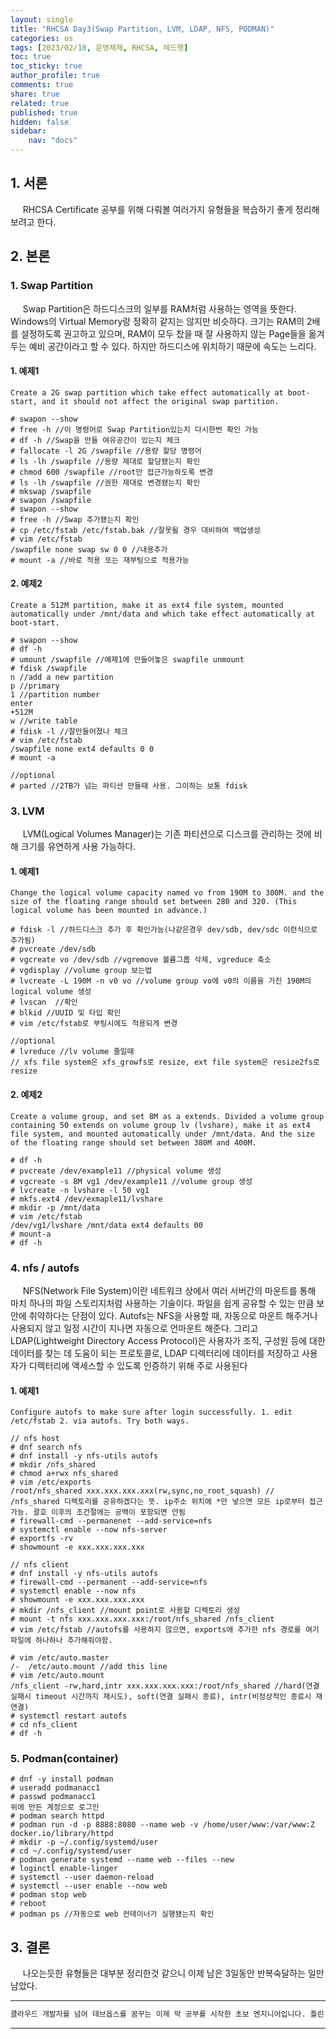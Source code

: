 ```yaml
---
layout: single
title: "RHCSA Day3(Swap Partition, LVM, LDAP, NFS, PODMAN)"
categories: os
tags: [2023/02/18, 운영체제, RHCSA, 레드햇]
toc: true
toc_sticky: true
author_profile: true
comments: true
share: true
related: true
published: true
hidden: false
sidebar: 
    nav: "docs"
---
```


## 1. 서론  

&nbsp;&nbsp;&nbsp;&nbsp; RHCSA Certificate 공부를 위해 다뤄볼 여러가지 유형들을 복습하기 좋게 정리해보려고 한다.

## 2. 본론  

### 1. Swap Partition

&nbsp;&nbsp;&nbsp;&nbsp; Swap Partition은 하드디스크의 일부를 RAM처럼 사용하는 영역을 뜻한다. Windows의 Virtual Memory랑 정확히 같지는 않지만 비슷하다. 크기는 RAM의 2배를 설정하도록 권고하고 있으며, RAM이 모두 찼을 때 잘 사용하지 않는 Page들을 옮겨두는 예비 공간이라고 할 수 있다. 하지만 하드디스에 위치하기 때문에 속도는 느리다.

#### 1. 예제1

```
Create a 2G swap partition which take effect automatically at boot-start, and it should not affect the original swap partition.
```

```
# swapon --show
# free -h //이 명령어로 Swap Partition있는지 다시한번 확인 가능
# df -h //Swap을 만들 여유공간이 있는지 체크
# fallocate -l 2G /swapfile //용량 할당 명령어
# ls -lh /swapfile //용량 제대로 할당됐는지 확인
# chmod 600 /swapfile //root만 접근가능하도록 변경
# ls -lh /swapfile //권한 제대로 변경됐는지 확인
# mkswap /swapfile
# swapon /swapfile
# swapon --show
# free -h //Swap 추가됐는지 확인
# cp /etc/fstab /etc/fstab.bak //잘못될 경우 대비하여 백업생성
# vim /etc/fstab
/swapfile none swap sw 0 0 //내용추가
# mount -a //바로 적용 또는 재부팅으로 적용가능
```

#### 2. 예제2

```
Create a 512M partition, make it as ext4 file system, mounted automatically under /mnt/data and which take effect automatically at boot-start.
```

```
# swapon --show
# df -h
# umount /swapfile //예제1에 만들어놓은 swapfile unmount
# fdisk /swapfile 
n //add a new partition
p //primary
1 //partition number
enter
+512M
w //write table 
# fdisk -l //잘만들어졌나 체크
# vim /etc/fstab
/swapfile none ext4 defaults 0 0
# mount -a
```

```
//optional
# parted //2TB가 넘는 파티션 만들때 사용. 그이하는 보통 fdisk
```

### 3. LVM

&nbsp;&nbsp;&nbsp;&nbsp; LVM(Logical Volumes Manager)는 기존 파티션으로 디스크를 관리하는 것에 비해 크기를 유연하게 사용 가능하다.

#### 1. 예제1

```
Change the logical volume capacity named vo from 190M to 300M. and the size of the floating range should set between 280 and 320. (This logical volume has been mounted in advance.)
```

```
# fdisk -l //하드디스크 추가 후 확인가능(나같은경우 dev/sdb, dev/sdc 이런식으로 추가됨)
# pvcreate /dev/sdb
# vgcreate vo /dev/sdb //vgremove 볼륨그룹 삭제, vgreduce 축소
# vgdisplay //volume group 보는법
# lvcreate -L 190M -n v0 vo //volume group vo에 v0의 이름을 가진 190M의 logical volume 생성
# lvscan  //확인
# blkid //UUID 및 타입 확인
# vim /etc/fstab로 부팅시에도 적용되게 변경 
```

```
//optional
# lvreduce //lv volume 줄일때
// xfs file system은 xfs_growfs로 resize, ext file system은 resize2fs로 resize
```

#### 2. 예제2

```
Create a volume group, and set 8M as a extends. Divided a volume group containing 50 extends on volume group lv (lvshare), make it as ext4 file system, and mounted automatically under /mnt/data. And the size of the floating range should set between 380M and 400M.
```

```
# df -h
# pvcreate /dev/example11 //physical volume 생성
# vgcreate -s 8M vg1 /dev/example11 //volume group 생성
# lvcreate -n lvshare -l 50 vg1 
# mkfs.ext4 /dev/exmaple11/lvshare
# mkdir -p /mnt/data
# vim /etc/fstab
/dev/vg1/lvshare /mnt/data ext4 defaults 00
# mount-a
# df -h
```

### 4. nfs / autofs

&nbsp;&nbsp;&nbsp;&nbsp; NFS(Network File System)이란 네트워크 상에서 여러 서버간의 마운트를 통해 마치 하나의 파일 스토리지처럼 사용하는 기술이다. 파일을 쉽게 공유할 수 있는 만큼 보안에 취약하다는 단점이 있다. Autofs는 NFS을 사용할 때, 자동으로 마운트 해주거나 사용되지 않고 일정 시간이 지나면 자동으로 언마운트 해준다. 그리고 LDAP(Lightweight Directory Access Protocol)은 사용자가 조직, 구성원 등에 대한 데이터를 찾는 데 도움이 되는 프로토콜로, LDAP 디렉터리에 데이터를 저장하고 사용자가 디렉터리에 액세스할 수 있도록 인증하기 위해 주로 사용된다

#### 1. 예제1

```
Configure autofs to make sure after login successfully. 1. edit /etc/fstab 2. via autofs. Try both ways.
```

```
// nfs host
# dnf search nfs
# dnf install -y nfs-utils autofs
# mkdir /nfs_shared
# chmod a+rwx nfs_shared
# vim /etc/exports
/root/nfs_shared xxx.xxx.xxx.xxx(rw,sync,no_root_squash) // /nfs_shared 디렉토리를 공유하겠다는 뜻. ip주소 위치에 *만 넣으면 모든 ip로부터 접근가능. 괄호 이후의 조건절에는 공백이 포함되면 안됨
# firewall-cmd --permanenet --add-service=nfs
# systemctl enable --now nfs-server
# exportfs -rv
# showmount -e xxx.xxx.xxx.xxx
```

```
// nfs client
# dnf install -y nfs-utils autofs
# firewall-cmd --permanent --add-service=nfs
# systemctl enable --now nfs
# showmount -e xxx.xxx.xxx.xxx
# mkdir /nfs_client //mount point로 사용할 디렉토리 생성
# mount -t nfs xxx.xxx.xxx.xxx:/root/nfs_shared /nfs_client 
# vim /etc/fstab //autofs를 사용하지 않으면, exports에 추가한 nfs 경로를 여기 파일에 하나하나 추가해줘야함.
```

```
# vim /etc/auto.master
/-  /etc/auto.mount //add this line
# vim /etc/auto.mount
/nfs_client -rw,hard,intr xxx.xxx.xxx.xxx:/root/nfs_shared //hard(연결 실패시 timeout 시간까지 재시도), soft(연결 실패시 종료), intr(비정상적인 종료시 재연결)
# systemctl restart autofs
# cd nfs_client
# df -h
```

### 5. Podman(container)

```
# dnf -y install podman
# useradd podmanacc1
# passwd podmanacc1
위에 만든 계정으로 로그인
# podman search httpd
# podman run -d -p 8888:8080 --name web -v /home/user/www:/var/www:Z docker.io/library/httpd
# mkdir -p ~/.config/systemd/user
# cd ~/.config/systemd/user
# podman generate systemd --name web --files --new
# loginctl enable-linger
# systemctl --user daemon-reload
# systemctl --user enable --now web
# podman stop web
# reboot
# podman ps //자동으로 web 컨테이너가 실행됐는지 확인
```

## 3. 결론  

&nbsp;&nbsp;&nbsp;&nbsp; 나오는듯한 유형들은 대부분 정리한것 같으니 이제 남은 3일동안 반복숙달하는 일만 남았다.

---

```bash
클라우드 개발자를 넘어 데브옵스를 꿈꾸는 이제 막 공부를 시작한 초보 엔지니어입니다. 틀린 점이 있으면 친절하게 댓글 부탁드립니다. :)
```

---
